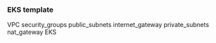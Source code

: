 ### EKS template
VPC
security_groups
public_subnets
internet_gateway
private_subnets
nat_gateway
EKS